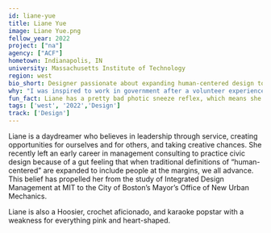 ```yaml
---
id: liane-yue
title: Liane Yue
image: Liane Yue.png
fellow_year: 2022
project: ["na"]
agency: ["ACF"]
hometown: Indianapolis, IN
university: Massachusetts Institute of Technology
region: west
bio_short: Designer passionate about expanding human-centered design to include people at the margins. 
why: "I was inspired to work in government after a volunteer experience I had working with a family of at-risk women. The U.S. Digital Corps also appealed to me as a way to access high-impact opportunities in the public sector within a supportive community and culture."
fun_fact: Liane has a pretty bad photic sneeze reflex, which means she is "allergic" to chocolate, wine, and the sun.
tags: ['west', '2022','Design']
track: ['Design']
---
```


Liane is a daydreamer who believes in leadership through service, creating opportunities for ourselves and for others, and taking creative chances. She recently left an early career in management consulting to practice civic design because of a gut feeling that when traditional definitions of “human-centered” are expanded to include people at the margins, we all advance. This belief has propelled her from the study of Integrated Design Management at MIT to the City of Boston’s Mayor’s Office of New Urban Mechanics. 

Liane is also a Hoosier, crochet aficionado, and karaoke popstar with a weakness for everything pink and heart-shaped.